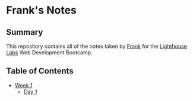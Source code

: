# Frank's Notes
## Summary

This repository contains all of the notes taken by [Frank](https://github.com/ponty33) for the [Lighthouse Labs](https://www.lighthouselabs.ca) Web Development Bootcamp.

## Table of Contents
* [Week 1](/Week_1)
  * [Day 1](/Week_1/Day_1)
